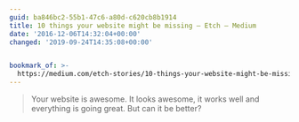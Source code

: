 ```yaml
---
guid: ba846bc2-55b1-47c6-a80d-c620cb8b1914
title: 10 things your website might be missing – Etch – Medium
date: '2016-12-06T14:32:04+00:00'
changed: '2019-09-24T14:35:08+00:00'


bookmark_of: >-
  https://medium.com/etch-stories/10-things-your-website-might-be-missing-25b4055b5f90#.ejforlix7
---
```



<blockquote>Your website is awesome. It looks awesome, it works well and everything is going great. But can it be better?</blockquote>

